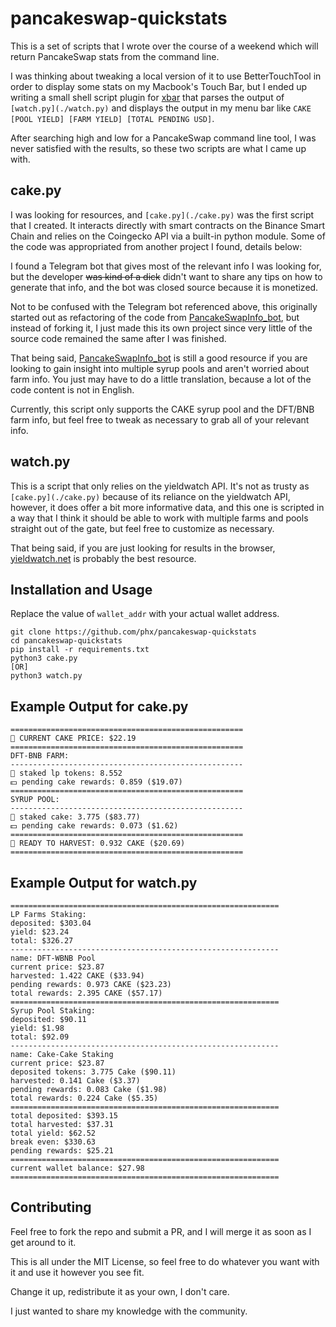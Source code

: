 # pancakeswap-quickstats

This is a set of scripts that I wrote over the course of a weekend which will return PancakeSwap stats from the command line.

I was thinking about tweaking a local version of it to use BetterTouchTool in order to display some stats on my Macbook's Touch Bar,
but I ended up writing a small shell script plugin for [xbar](https://github.com/matryer/xbar) that parses the output of `[watch.py](./watch.py)`
and displays the output in my menu bar like `CAKE [POOL YIELD] [FARM YIELD] [TOTAL PENDING USD]`.

After searching high and low for a PancakeSwap command line tool, I was never satisfied with the results, so these two scripts are what I came up with.

## cake.py

I was looking for resources, and `[cake.py](./cake.py)` was the first script that I created. It interacts directly with smart contracts on the
Binance Smart Chain and relies on the Coingecko API via a built-in python module.  Some of the code was appropriated from another project I found,
details below:

I found a Telegram bot that gives most of the relevant info I was looking for, but the developer ~~was  kind of a dick~~ didn't want to share any
tips on how to generate that info, and the bot was closed source because it is monetized.

Not to be confused with the Telegram bot referenced above, this originally started out as refactoring of the code from
[PancakeSwapInfo_bot](https://github.com/Ghonghito/PancakeSwapInfo_bot), but instead of forking it, I just made this its own project
since very little of the source code remained the same after I was finished.

That being said, [PancakeSwapInfo_bot](https://github.com/Ghonghito/PancakeSwapInfo_bot) is still a good resource if you are looking to
gain insight into multiple syrup pools and aren't worried about farm info.  You just may have to do a little translation, because a lot
of the code content is not in English.

Currently, this script only supports the CAKE syrup pool and the DFT/BNB farm info, but feel free to tweak as necessary to grab all of your relevant info.

## watch.py

This is a script that only relies on the yieldwatch API.  It's not as trusty as `[cake.py](./cake.py)` because of its reliance on the yieldwatch API,
however, it does offer a bit more informative data, and this one is scripted in a way that I think it should be able to work with multiple farms
and pools straight out of the gate, but feel free to customize as necessary.

That being said, if you are just looking for results in the browser, [yieldwatch.net](https://yieldwatch.net) is probably the best resource.


## Installation and Usage

Replace the value of `wallet_addr` with your actual wallet address.

```
git clone https://github.com/phx/pancakeswap-quickstats
cd pancakeswap-quickstats
pip install -r requirements.txt
python3 cake.py
[OR]
python3 watch.py
```

## Example Output for cake.py

```
====================================================
🥞 CURRENT CAKE PRICE: $22.19
====================================================
DFT-BNB FARM:
----------------------------------------------------
🔹 staked lp tokens: 8.552
💵 pending cake rewards: 0.859 ($19.07)
====================================================
SYRUP POOL:
----------------------------------------------------
🔹 staked cake: 3.775 ($83.77)
💵 pending cake rewards: 0.073 ($1.62)
====================================================
🥞 READY TO HARVEST: 0.932 CAKE ($20.69)
====================================================
```

## Example Output for watch.py

```
============================================================
LP Farms Staking:
deposited: $303.04
yield: $23.24
total: $326.27
------------------------------------------------------------
name: DFT-WBNB Pool
current price: $23.87
harvested: 1.422 CAKE ($33.94)
pending rewards: 0.973 CAKE ($23.23)
total rewards: 2.395 CAKE ($57.17)
============================================================
Syrup Pool Staking:
deposited: $90.11
yield: $1.98
total: $92.09
------------------------------------------------------------
name: Cake-Cake Staking
current price: $23.87
deposited tokens: 3.775 Cake ($90.11)
harvested: 0.141 Cake ($3.37)
pending rewards: 0.083 Cake ($1.98)
total rewards: 0.224 Cake ($5.35)
============================================================
total deposited: $393.15
total harvested: $37.31
total yield: $62.52
break even: $330.63
pending rewards: $25.21
============================================================
current wallet balance: $27.98
============================================================
```

## Contributing

Feel free to fork the repo and submit a PR, and I will merge it as soon as I get around to it.

This is all under the MIT License, so feel free to do whatever you want with it and use it however you see fit.

Change it up, redistribute it as your own, I don't care.

I just wanted to share my knowledge with the community.
